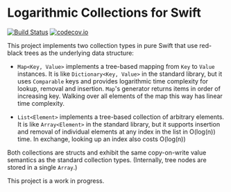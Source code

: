 # Logarithmic Collections for Swift

[![Build Status](https://travis-ci.org/lorentey/TreeCollections.svg?branch=master)](https://travis-ci.org/lorentey/TreeCollections)
[![codecov.io](https://codecov.io/github/lorentey/TreeCollections/coverage.svg?branch=master)](https://codecov.io/github/lorentey/TreeCollections?branch=master)

This project implements two collection types in pure Swift that use red-black trees as the underlying data structure:

- `Map<Key, Value>` implements a tree-based mapping from `Key` to `Value` instances. 
  It is like `Dictionary<Key, Value>` in the standard library, but it uses `Comparable` keys and provides 
  logarithmic time complexity for lookup, removal and insertion. `Map`'s generator returns items in order of 
  increasing key. Walking over all elements of the map this way has linear time complexity.

- `List<Element>` implements a tree-based collection of arbitrary elements. It is like `Array<Element>` in the standard library,
  but it supports insertion and removal of individual elements at any index in the list in O(log(n)) time. In exchange,
  looking up an index also costs O(log(n))

Both collections are structs and exhibit the same copy-on-write value semantics as the standard collection types.
(Internally, tree nodes are stored in a single `Array`.)

This project is a work in progress. 

